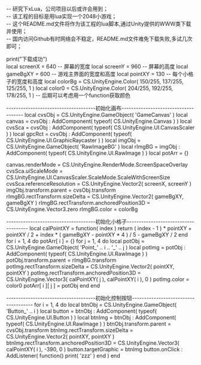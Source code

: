 -- 研究下xLua，公司项目以后或许会用到；		
-- 该工程的目标是用lua实现一个2048小游戏；		
-- 这个README.md文件将作为该工程的lua脚本,通过Unity提供的WWW类下载并使用；		
-- 国内访问Github有时网络会不稳定，README.md文件难免下载失败,多试几次即可； 		
	
print("下载成功")	
local screenX  = 640 -- 屏幕的宽度
local screenY  = 960 -- 屏幕的高度
local gameBgXY = 600 -- 游戏主界面的宽度和高度
local pointXY  = 130 -- 每个小格子的宽度和高度
local colorBg  = CS.UnityEngine.Color( 150/255, 137/255, 125/255, 1 )
local color0   = CS.UnityEngine.Color( 204/255, 192/255, 178/255, 1 ) -- 后期可以考虑用一个function获取颜色
			
-------------------------------------初始化画布-------------------------------------
local cvsObj = CS.UnityEngine.GameObject( 'GameCanvas' )
local canvas = cvsObj : AddComponent( typeof( CS.UnityEngine.Canvas ) ) 
local cvsSca = cvsObj : AddComponent( typeof( CS.UnityEngine.UI.CanvasScaler ) )
local gpcRct = cvsObj : AddComponent( typeof( CS.UnityEngine.UI.GraphicRaycaster ) )
local imgObj = CS.UnityEngine.GameObject( 'RawImageBG' )
local rImgBG = imgObj : AddComponent( typeof( CS.UnityEngine.UI.RawImage ) )
local potArr = {}
			
canvas.renderMode = CS.UnityEngine.RenderMode.ScreenSpaceOverlay
cvsSca.uiScaleMode = CS.UnityEngine.UI.CanvasScaler.ScaleMode.ScaleWithScreenSize
cvsSca.referenceResolution = CS.UnityEngine.Vector2( screenX, screenY )
imgObj.transform.parent = cvsObj.transform
rImgBG.rectTransform.sizeDelta = CS.UnityEngine.Vector2( gameBgXY, gameBgXY )
rImgBG.rectTransform.anchoredPosition3D = CS.UnityEngine.Vector3.zero
rImgBG.color = colorBg

-------------------------------------初始化小格子-------------------------------------
local calPointXY = function( index ) 
	return ( index - 1 ) * pointXY + pointXY / 2 + index * ( gameBgXY - pointXY * 4 ) / 5 - gameBgXY / 2
end
for i = 1, 4 do
	potArr[ i ] = {}
	for j = 1, 4 do
		local potObj = CS.UnityEngine.GameObject( 'Point_' .. i .. '_' .. j )
		local potImg = potObj : AddComponent( typeof( CS.UnityEngine.UI.RawImage ) )
		potObj.transform.parent = rImgBG.transform
		potImg.rectTransform.sizeDelta = CS.UnityEngine.Vector2( pointXY, pointXY )
		potImg.rectTransform.anchoredPosition3D = CS.UnityEngine.Vector3( calPointXY( j ), calPointXY( i ), 0 )
		potImg.color = color0
		potArr[ i ][ j ] = potObj
	end
end

-------------------------------------初始化控制按钮-------------------------------------
for i = 1, 4 do
	local btnObj = CS.UnityEngine.GameObject( 'Button_' .. i )
	local button = btnObj : AddComponent( typeof( CS.UnityEngine.UI.Button ) )
	local btnImg = btnObj : AddComponent( typeof( CS.UnityEngine.UI.RawImage ) )
	btnObj.transform.parent = cvsObj.transform
	btnImg.rectTransform.sizeDelta = CS.UnityEngine.Vector2( pointXY, pointXY )
	btnImg.rectTransform.anchoredPosition3D = CS.UnityEngine.Vector3( calPointXY( i ), -390, 0 )
	button.targetGraphic = btnImg
	button.onClick : AddListener( function()
		print( 'zzz' )
	end )
end
